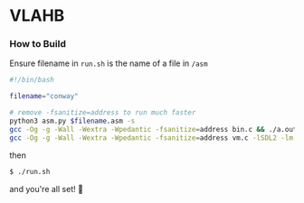 # VLAHB

### How to Build
Ensure filename in `run.sh` is the name of a file in `/asm`

```bash
#!/bin/bash

filename="conway"

# remove -fsanitize=address to run much faster
python3 asm.py $filename.asm -s
gcc -Og -g -Wall -Wextra -Wpedantic -fsanitize=address bin.c && ./a.out hex/file.hex bin/file.bin
gcc -Og -g -Wall -Wextra -Wpedantic -fsanitize=address vm.c -lSDL2 -lm && ./a.out bin/file.bin
```

then

```bash
$ ./run.sh
```

and you're all set! :tada:
